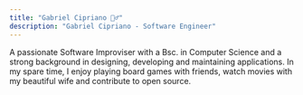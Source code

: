 ```yaml
---
title: "Gabriel Cipriano 🧙‍♂️"
description: "Gabriel Cipriano - Software Engineer"
---
```


A passionate Software Improviser with a Bsc. in Computer Science and a strong background in designing, developing and maintaining applications. In my spare time, I enjoy playing board games with friends, watch movies with my beautiful wife and contribute to open source.

